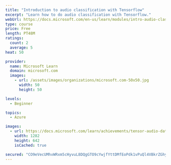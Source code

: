 ```yaml
---
title: "Introduction to audio classification with Tensorflow"
excerpt: "Learn how to do audio classification with Tensorflow."
webUrl: https://docs.microsoft.com/en-us/learn/modules/intro-audio-classification-tensorflow/
type: course
price: Free
length: PT48M
ratings:
  count: 2
  average: 5
heat: 50

provider:
  name: Microsoft Learn
  domain: microsoft.com
  images:
    - url: /assets/images/organizations/microsoft.com-50x50.jpg
      width: 50
      height: 50

levels:
  - Beginner

topics:
  - Azure

images:
  - url: https://docs.microsoft.com/learn/achievements/tensor-audio-data-social.png
    width: 1282
    height: 642
    isCached: true

secured: "CO9eVecUMhvWRxm5cHyvuL8DQgGTO9cYwjfYttDMfEoPdk1vPuQl4VBkrZGhyQnsrs8lxhHINWbpzStjWX1/RuuSG1KEO3Lhb7dt4mpomAMCKdeK+jO8EgSWmzOVy/gxNjjPgVILM9tgC/NVVOa3b2D3WmWSH20cbxnYmho2M0d2yqdV6Fcr5BIn6A0xzWccvGHXK6FW7jep5WzcB3N/2HJFuLZWL5A+UiHAhZ1LJplJCBsjBNPdSz7QhXibRqdAgwbFP9jW3AYAb6QUoav1DrpGC2vY58TBk3MSCcDvsBZvBmoq+Z0PwZw2MN46bNvzG/jz3Q2F6nkqc9B4AtK7HxTnfMQ3usrFW5+qwg9albpvu8tYYOQQP6Xn7Ztf/KfDLab4b+fwXGamfO36T8fyNhP07XflAfjs3DjW0uTNfGo=;gSWRIUJBkIhDVAW6ueSlbA=="
---
```


